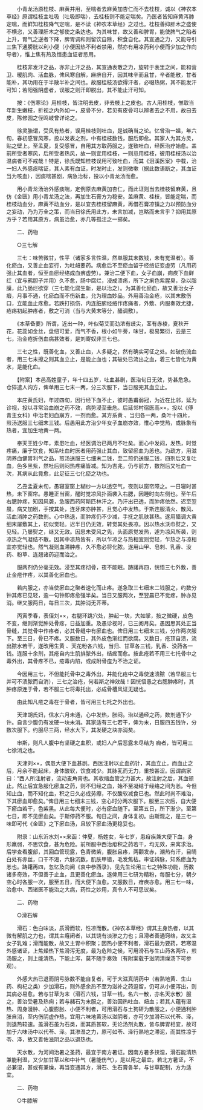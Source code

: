 <!-- { "loadSidebar": true } -->
　　小青龙汤原桂枝、麻黄并用，至喘者去麻黄加杏仁而不去桂枝，诚以《神农本草经》原谓桂枝主吐吸（吐吸即喘），去桂枝则不能定喘矣。乃医者皆知麻黄泻肺定喘，而鲜知桂枝降气定喘，是不读《神农本草经》之过也。桂枝善抑肝木之盛使不横恣，又善理肝木之郁使之条达也。为其味甘，故又善和脾胃，能使脾气之陷者上升，胃气之逆者下降，脾胃调和则留饮自除，积食自化。其宣通之力，又能导引三焦下通膀胱以利小便（小便因热不利者禁用，然亦有用凉药利小便而少加之作向导者），惟上焦有热及恒患血证者忌用。

　　桂枝非发汗之品，亦非止汗之品，其宣通表散之力，旋转于表里之间，能和营卫、暖肌肉、活血脉，俾风寒自解，麻痹自开，因其味辛而且甘，辛者能散，甘者能补，其功用在于半散半补之间也。故服桂枝汤欲得汗者，必啜热粥，其不能发汗可知；若阳强阴虚者，误服之则汗即脱出，其不能止汗可知。

　　按：《伤寒论》用桂枝，皆注明去皮，非去枝上之皮也。古人用桂枝，惟取当年新生嫩枝，折视之内外如一，皮骨不分，若见有皮骨可以辨者去之不用，故曰去皮，陈修园之侄鸣岐曾详论之。

　　徐灵胎谓，受风有热者，误用桂枝则吐血，是诚确当之论。忆曾治一媪，年六旬，春初感冒风寒，投以发表之剂，中有桂枝数钱，服后即愈。其家人为其方灵，贴之壁上。至孟夏，复受感冒，自用其方取药服之，遂致吐血，经医治疗始愈。盖前所受者寒风，后所受者热风，故一则宜用桂枝，一则忌用桂枝，彼用桂枝汤以治温病者可不戒哉！特是，徐氏既知桂枝误用可致吐血，而其《洄溪医案》中载，治一妇人外感痰喘证，其人素有血证，时发时止，发则微嗽（据此数语断之，其血证当为咳血），因痰喘甚剧，病急治标，投以小青龙汤而愈。

　　用小青龙汤治外感痰喘，定例原去麻黄加杏仁，而此证则当去桂枝留麻黄，且仿《金匮》用小青龙汤之法，再加生石膏方为稳安。盖麻黄、桂枝，皆能定喘，而桂枝动血分，麻黄不动血分，是以宜去桂枝留麻黄，再借石膏凉镇之力以预防血分之妄动，乃为万全之策，而当日徐氏用此方，未言加减，岂略而未言乎？抑用其原方乎？若用其原方，病虽治愈，亦几等孤注之一掷矣。

　　二、药物

　　○三七解

　　三七：味苦微甘，性平（诸家多言性温，然单服其末数钱，未有觉温者）。善化瘀血，又善止血妄行，为吐衄要药。病愈后不至瘀血留于经络证变虚劳（凡用药强止其血者，恒至血瘀经络成血痹虚劳）。兼治二便下血，女子血崩，痢疾下血鲜红（宜与鸦胆子并用）久不愈，肠中腐烂，浸成溃疡，所下之痢色紫腥臭，杂以脂膜，此乃肠烂欲穿（三七能化腐生新，是以治之）。为其善化瘀血，故又善治女子 瘕，月事不通，化瘀血而不伤新血，允为理血妙品。外用善治金疮，以其末敷伤口，立能血止疼愈。若跌打损伤，内连脏腑经络作疼痛者，外敷、内服奏效尤捷，疮疡初起肿疼者，敷之可消（当与大黄末等分，醋调敷）。

　　《本草备要》所谓，近出一种，叶似菊艾而劲浓有歧尖，茎有赤棱，夏秋开花，花蕊如金丝，盘纽可爱，而气不香，根小如牛蒡，味甘，极易繁衍，云是三七，治金疮折伤血病甚效者，是刘寄奴非三七也。

　　三七之性，既善化血，又善止血，人多疑之，然有确实可征之处。如破伤流血者，用三七末擦之则其血立止，是能止血也；其破处已流出之血，着三七皆化为黄水，是能化血。

　　【附案】本邑高姓童子，年十四五岁，吐血甚剧，医治旬日无效，势甚危急。仓猝遣人询方，俾单用三七末一两，分三次服下，当日服完其血立止。

　　本庄黄氏妇，年过四旬，因行经下血不止，彼时愚甫弱冠，为近在比邻，延为诊视，投以寻常治血崩之药不效，病势浸至垂危。后延邻村宿医高××，投以《傅青主女科》中治老妇血崩方，一剂而愈。其方系黄 、当归各一两，桑叶十四片，煎汤送服三七细末三钱。后愚用此方治少年女子血崩亦效，惟心中觉热，或脉象有热者，宜加生地黄一两。

　　奉天王姓少年，素患吐血，经医调治已两月不吐矣。而心中发闷，发热，时觉疼痛，廉于饮食，知系吐血时医者用药强止其血，致留瘀血为恙也。为疏方，用滋阴养血健胃利气之品，煎汤送服三七细末二钱，至二煎仍送服二钱，四剂后又复吐血，色多黑紫，然吐后则闷热疼痛皆减。知为吉兆，仍与前方，数剂后又吐血一次，其病从此竟愈，此足征三七化瘀之功也。

　　乙丑孟夏末旬，愚寝室窗上糊纱一方以透空气，夜则以窗帘障之。一日寝时甚热，未下窗帘。愚睡正当窗，醒时觉凉风扑面袭入右腮，因睡时向左侧也。至午后右腮肿疼，知因风袭，急服西药阿斯匹林汗之。乃汗出已透，而肿疼依然。迟至翌晨，病又加剧，手按其处，连牙床亦肿甚，且觉心中发热。于斯连服清火、散风、活血消肿之药数剂。心中热退，而肿疼仍不少减，手抚之肌肤甚热。遂用醋调大黄细末屡敷其上，初似觉轻。迟半日仍无效，转觉其处畏凉。因以热水沃巾熨之，又见轻。乃屡熨之，继又无效。因思未受风之先，头面原觉发热，遽为凉风所袭，则凉热之气凝结不散。因其中凉热皆有，所以乍凉之与热相宜则觉轻，乍热之与凉相宜亦觉轻也。然气凝则血滞肿疼，久不愈必将化脓。遂用山甲、皂刺、乳香、没药、粉草、连翘诸药迎而治之。

　　服两剂仍分毫无效。浸至其疼彻骨，夜不能眠。踌躇再四，恍悟三七外敷，善止金疮作疼，以其善化瘀血也。

　　若内服之，亦当使瘀血之聚者速化而止疼。遂急取三七细末二钱服之，约数分钟其疼已见轻，逾一句钟即疼愈强半矣。当日又服两次，至翌晨已不觉疼，肿亦见消。继又服两日，每日三次，其肿消无芥蒂。

　　丙寅季春，表侄刘××，右腿环跳穴处，肿起一块，大如掌，按之微硬，皮色不变，继则渐觉肿处骨疼，日益加重。及愚诊视时，已三阅月矣。愚因思其处正当骨缝，其觉骨中作疼者，必其骨缝中有瘀血也。俾日用三七细末三钱，分作两次服下。至三日，骨已不疼。又服数日，其外皮色渐红而欲腐。又数日，疮顶自溃，流出脓水若干，遂改用生黄 、天花粉各六钱，当归、甘草各三钱，乳香、没药各一钱。连服十余剂，其疮自内生肌排脓外出，结痂而愈。按此疮若不用三七托骨中之毒外出，其骨疼不已，疮毒内陷，或成附骨疽为不治之证。

　　今因用三七，不但能托骨中之毒外出，并能化疮中之毒使速溃脓（若早服三七并可不溃脓而自消），三七之治疮，何若斯之神效哉！因恍悟愚之右腮肿疼时，其肿疼原连于骨，若不服三七将毒托出，必成骨槽风证无疑也。

　　由此知凡疮之毒在于骨者，皆可用三七托之外出也。

　　天津胡氏妇，信水六月未通，心中发热，胀闷。治以通经之药，数剂通下少许。自言少腹仍有发硬一块未消。其家适有三七若干，俾为末，日服四五钱许，分数次服下。约服尽三两，经水大下，其发硬之块亦消矣。

　　审斯，则凡人腹中有坚硬之血积，或妇人产后恶露未尽结为 瘕者，皆可用三七徐消之也。

　　天津刘××，偶患大便下血甚剧。西医注射以止血药针，其血立止。而血止之后，月余不能起床，身体酸软，饮食减少。其脉芤而无力，重按甚涩。因谓病家曰：“西人所注射者，流动麦角膏也。其收缩血管之力甚大，故注射之后，其血顿止。然止后宜急服化瘀血之药，则不归经之血，始不至凝结于经络之间为恙。今但知止血，而不知化血，积之日久必成劳瘵，不仅酸软减食已也。然此时尚不难治，下其瘀血即愈矣。”俾日用三七细末三钱，空心时分两次服下。服至三次后，自大便下瘀血若干，色紫黑。从此每大便时，必有瘀血随下。至第五日，所下渐少。至第七日，即不见瘀血矣。于斯停药不服。旬日之间，身体复初。由斯观之，是三七一味即可代《金匮》之下瘀血汤，且较下瘀血汤更稳妥也。

　　附录：山东沂水刘××来函：仲夏，杨姓女，年七岁，患疳疾兼大便下血，身形羸弱，不思饮食，甚为危险。前所服中西治疳积之药若干，均无效，来寓求治。后学查看腹部，其回血管现露，色青微紫，腹胀且疼，两颧发赤，潮热有汗，目睛白处有赤丝，口干不渴，六脉沉数，肌肤甲错，毛发焦枯。审证辨脉，知系瘀血为恙也。踌躇再四，忽忆及向阅《衷中参西录》，见先生论用三七之特殊功能，历数诸多奇效，不但善于止血，且更善化瘀血。遂俾用三七研为精粉，每服七分，朝夕空心时各服一次，服至五日，而大便下血愈。又服数日，疳疾亦愈。用三七一味，治愈中、西诸医不能治之大病，药性之妙用，真令人不可思议矣。

　　二、药物

　　○滑石解

　　滑石：色白味淡，质滑而软，性凉而散。《神农本草经》谓其主身热者，以其微有解肌之力也，谓其主癃闭者，以其饶有淡渗之力也；且滑者善通窍络，故又主女子乳难；滑而能散，故又主胃中积聚；因热小便不利者，滑石最为要药，若寒温外感诸证，上焦燥热下焦滑泻无度，最为危险之候，可用滑石与生山药各两许，煎汤服之，则上能清热，下能止泻，莫不随手奏效（有附案载于滋阴清燥汤下可参观）。

　　外感大热已退而阴亏脉数不能自复者，可于大滋真阴药中（若熟地黄、生山药、枸杞之类）少加滑石，则外感余热不至为滋补之药逗留，仍可从小便泻出，则其病必易愈。若与甘草为末（滑石六钱，甘草一钱，名六一散，亦名天水散）服之，善治受暑及热痢；若与赭石为末服之，善治因热吐血、衄血；若其人蕴有湿热、周身漫肿、心腹膨胀、小便不利者，可用滑石与土狗研为散服之，小便通利肿胀自消，至内伤阴虚作热，宜用六味地黄汤以滋阴者，亦可少加滑石以代苓、泽，则退热较速。盖滑石虽为石类，而其质甚软，无论汤剂丸散，皆与脾胃相宜，故可加于六味汤中以代苓、泽。其渗湿之力，原可如苓、泽行熟地之滞泥，而其性凉于苓、泽，故又善佐滋阴之品以退热也。

　　天水散，为河间治暑之圣药，最宜于南方暑证。因南方暑多挟湿，滑石能清热兼能利湿，又少加甘草以和中补气（暑能伤气），是以用之最宜。若北方暑证，不必兼湿，甚或有兼燥，再当变通其方，滑石、生石膏各半，与甘草配制，方为适宜。

　　二、药物

　　○牛膝解

